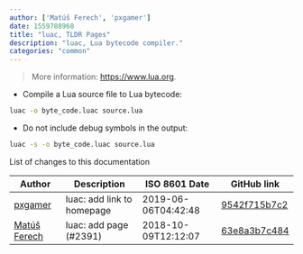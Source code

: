 ```yaml
---
author: ['Matúš Ferech', 'pxgamer']
date: 1559788968
title: "luac, TLDR Pages"
description: "luac, Lua bytecode compiler."
categories: "common"
---
```

> More information: <https://www.lua.org>.

- Compile a Lua source file to Lua bytecode:

```bash
luac -o byte_code.luac source.lua
```

- Do not include debug symbols in the output:

```bash
luac -s -o byte_code.luac source.lua
```
List of changes to this documentation


Author | Description | ISO 8601 Date | GitHub link
------|-----|-----|-----
[pxgamer](mailto:owzie123@gmail.com) | luac: add link to homepage | 2019-06-06T04:42:48 | [9542f715b7c2](https://github.com/tldr-pages/tldr/commit/9542f715b7c22c9eaf712246bc635b5550eb2973)
[Matúš Ferech](mailto:matus.ferech@gmail.com) | luac: add page (#2391) | 2018-10-09T12:12:07 | [63e8a3b7c484](https://github.com/tldr-pages/tldr/commit/63e8a3b7c4841e5b6766e2a904c6dc60341002ba)

